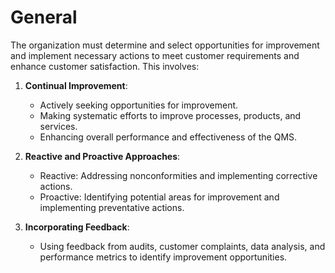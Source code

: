 # General

The organization must determine and select opportunities for improvement and implement necessary actions to meet customer requirements and enhance customer satisfaction. This involves:

1. **Continual Improvement**: 
   - Actively seeking opportunities for improvement.
   - Making systematic efforts to improve processes, products, and services.
   - Enhancing overall performance and effectiveness of the QMS.

2. **Reactive and Proactive Approaches**:
   - Reactive: Addressing nonconformities and implementing corrective actions.
   - Proactive: Identifying potential areas for improvement and implementing preventative actions.

3. **Incorporating Feedback**:
   - Using feedback from audits, customer complaints, data analysis, and performance metrics to identify improvement opportunities.

